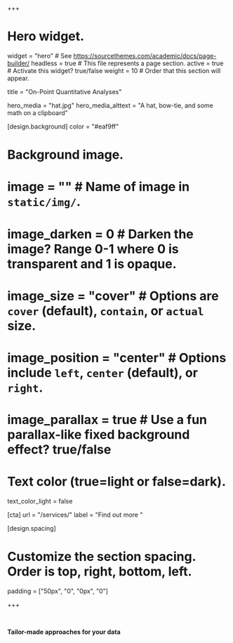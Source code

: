+++
# Hero widget.
widget = "hero"  # See https://sourcethemes.com/academic/docs/page-builder/
headless = true  # This file represents a page section.
active = true  # Activate this widget? true/false
weight = 10  # Order that this section will appear.

title = "On-Point Quantitative Analyses"

hero_media = "hat.jpg"
hero_media_alttext = "A hat, bow-tie, and some math on a clipboard"

[design.background]
  color = "#eaf9ff"
  
  # Background image.
  # image = ""  # Name of image in `static/img/`.
  # image_darken = 0  # Darken the image? Range 0-1 where 0 is transparent and 1 is opaque.
  # image_size = "cover"  #  Options are `cover` (default), `contain`, or `actual` size.
  # image_position = "center"  # Options include `left`, `center` (default), or `right`.
  # image_parallax = true  # Use a fun parallax-like fixed background effect? true/false
  
  # Text color (true=light or false=dark).
  text_color_light = false

[cta]
  url = "/services/"
  label = "Find out more <i class='fas fa-angle-double-right'></i>"


[design.spacing]
  # Customize the section spacing. Order is top, right, bottom, left.
  padding = ["50px", "0", "0px", "0"] 

+++

<br>

**Tailor-made approaches for your data**

<br>
